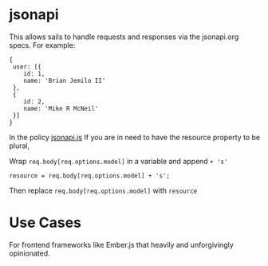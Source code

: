 # jsonapi #

This allows sails to handle requests and responses via the jsonapi.org specs. For example: 
	   
```
{
 user: [{
 	id: 1,
 	name: 'Brian Jemilo II'
 },
 {
 	id: 2,
 	name: 'Mike R McNeil'
 }]
}
```
In the policy [jsonapi.js](https://github.com/JemiloII/contribute-to-sails101/blob/master/api/policies/jsonapi.js)
If you are in need to have the resource property to be plural,

Wrap `req.body[req.options.model]` in a variable and append `+ 's'`

`resource = req.body[req.options.model] + 's';`

Then replace `req.body[req.options.model]` with `resource`
 
 
# Use Cases #
 
For frontend frameworks like Ember.js that heavily and unforgivingly opinionated.
	


